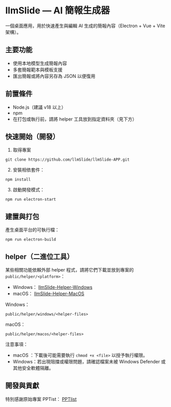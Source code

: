  # llmSlide — AI 簡報生成器

 一個桌面應用，用於快速產生與編輯 AI 生成的簡報內容（Electron + Vue + Vite 架構）。

 ## 主要功能

 - 使用本地模型生成簡報內容
 - 多套簡報範本與模板支援
 - 匯出簡報或將內容另存為 JSON 以便復用

 ## 前置條件

 - Node.js（建議 v18 以上）
 - npm
 - 在打包或執行前，請將 helper 工具放到指定資料夾（見下方）

 ## 快速開始（開發）

 1. 取得專案

 ```
git clone https://github.com/llmSlide/llmSlide-APP.git
 ```

 2. 安裝相依套件：

 ```
 npm install
 ```

 3. 啟動開發模式：

 ```
 npm run electron-start
 ```

 ## 建置與打包

 產生桌面平台的可執行檔：

 ```
 npm run electron-build
 ```

 ## helper（二進位工具）

 某些相關功能依賴外部 helper 程式，請將它們下載並放到專案的 `public/helper/<platform>`：

 - Windows： [llmSlide-Helper-Windows](https://github.com/llmSlide/llmSlide-Helper-Windows)
 - macOS： [llmSlide-Helper-MacOS](https://github.com/llmSlide/llmSlide-Helper-MacOS)

 Windows：

 ```
 public/helper/windows/<helper-files>
 ```

 macOS：

 ```
 public/helper/macos/<helper-files>
 ```

 注意事項：

 - macOS ：下載後可能需要執行 `chmod +x <file>` 以授予執行權限。
 - Windows：若出現阻擋或權限問題，請確認檔案未被 Windows Defender 或其他安全軟體隔離。

 ## 開發與貢獻

 特別感謝原始專案 PPTist：
[PPTlist](https://github.com/pipipi-pikachu/PPTist)

